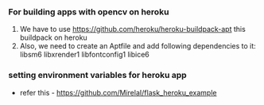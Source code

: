 ### For building apps with opencv on heroku
  1. We have to use https://github.com/heroku/heroku-buildpack-apt this buildpack on heroku
  2. Also, we need to create an Aptfile and add following dependencies to it: libsm6 libxrender1 libfontconfig1 libice6

### setting environment variables for heroku app
  * refer this - https://github.com/MirelaI/flask_heroku_example
